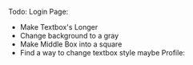 Todo:
Login Page:
- Make Textbox's Longer
- Change background to a gray
- Make Middle Box into a square
- Find a way to change textbox style maybe
Profile:
